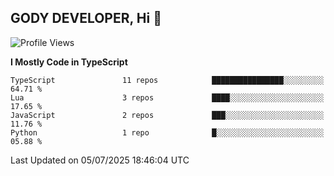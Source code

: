 ## GODY DEVELOPER, Hi 👋

<!--START_SECTION:waka-->
![Profile Views](http://img.shields.io/badge/Profile%20Views-129-blue)

**I Mostly Code in TypeScript** 

```text
TypeScript               11 repos            ████████████████░░░░░░░░░   64.71 % 
Lua                      3 repos             ████░░░░░░░░░░░░░░░░░░░░░   17.65 % 
JavaScript               2 repos             ███░░░░░░░░░░░░░░░░░░░░░░   11.76 % 
Python                   1 repo              █░░░░░░░░░░░░░░░░░░░░░░░░   05.88 % 
```




 Last Updated on 05/07/2025 18:46:04 UTC
<!--END_SECTION:waka-->
